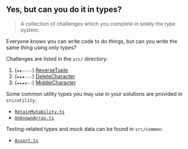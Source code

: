 <!-- DO NOT EDIT THIS FILE DIRECTLY - EDIT src/build/template.md INSTEAD -->

## Yes, but can you do it in types?

> A collection of challenges which you complete in solely the type system.

Everyone knows you can write code to do things, but can you write the same thing using only types?

Challenges are listed in the `src/` directory:

1. (`★★☆☆☆☆`) [ReverseTuple](./src/ReverseTuple.ts)
2. (`★★★☆☆☆`) [DeleteCharacter](./src/DeleteCharacter.ts)
3. (`★★★★☆☆`) [MiddleCharacter](./src/MiddleCharacter.ts)

Some common utility types you may use in your solutions are provided in `src/utility`:

- [`RetainMutability.ts`](./src/utility/RetainMutability.ts)
- [`UnknownArray.ts`](./src/utility/UnknownArray.ts)

Testing-related types and mock data can be found in `src/common`:

- [`Assert.ts`](./src/common/Assert.ts)
